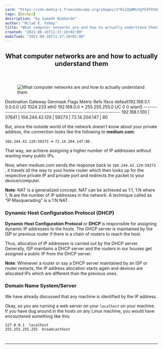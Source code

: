 ```yaml
---
card: "https://cdn-media-1.freecodecamp.org/images/1*Rs2ZpWMuYgYSIFXVdXVm0g.jpeg"
tags: [DevOps]
description: "by Sumedh Nimkarde"
author: "Milad E. Fahmy"
title: "What computer networks are and how to actually understand them"
created: "2021-08-16T11:37:18+02:00"
modified: "2021-08-16T11:37:18+02:00"
---
```

<div class="site-wrapper">
<main id="site-main" class="site-main outer">
<div class="inner">
<article class="post-full post tag-devops tag-tech tag-technology tag-computer-networking tag-tutorial ">
<header class="post-full-header">
<h1 class="post-full-title">What computer networks are and how to actually understand them</h1>
</header>
<figure class="post-full-image">
<picture>
<source media="(max-width: 700px)" sizes="1px" srcset="data:image/gif;base64,R0lGODlhAQABAIAAAAAAAP///yH5BAEAAAAALAAAAAABAAEAAAIBRAA7 1w">
<source media="(min-width: 701px)" sizes="(max-width: 800px) 400px,
(max-width: 1170px) 700px,
1400px" srcset="https://cdn-media-1.freecodecamp.org/images/1*Rs2ZpWMuYgYSIFXVdXVm0g.jpeg 300w,
https://cdn-media-1.freecodecamp.org/images/1*Rs2ZpWMuYgYSIFXVdXVm0g.jpeg 600w,
https://cdn-media-1.freecodecamp.org/images/1*Rs2ZpWMuYgYSIFXVdXVm0g.jpeg 1000w,
https://cdn-media-1.freecodecamp.org/images/1*Rs2ZpWMuYgYSIFXVdXVm0g.jpeg 2000w">
<img onerror="this.style.display='none'" src="https://cdn-media-1.freecodecamp.org/images/1*Rs2ZpWMuYgYSIFXVdXVm0g.jpeg" alt="What computer networks are and how to actually understand them">
</picture>
</figure>
<section class="post-full-content">
<div class="post-content medium-migrated-article">
Destination  Gateway     Genmask  Flags Metric Refs Iface
default192.168.0.1 0.0.0.0        UG    1024   233  eth0
192.168.0.0  *     255.255.255.0  UC    0      0    wlan0
------------- ------------ --------- ----------- ------- -----------
192.168.1.100 | 37641 | 104.244.42.129 | 59273 | 72.14.204.147 | 80</code></pre><p>But, since the outside world of the network doesn’t know about your private address, the connection looks like the following to <strong>medium.com</strong>:</p><p><code>104.244.42.129:59273</code> → <code>72.14.204.147:80</code> .</p><p>That way, we achieve assigning a higher number of IP addresses without wasting many public IPs.</p><p>Now, when medium.com sends the response back to <code>104.244.42.129:59273</code> , it travels all the way to your home router which then looks up for the respective private IP and private port and redirects the packet to your device/computer.</p><p><strong>Note</strong>: NAT is a generalized concept. NAT can be achieved as 1:1, 1:N where 1, N are the number of IP addresses in the network. A technique called as “IP Masquerading” is a 1:N NAT.</p><h3 id="dynamic-host-configuration-protocol-dhcp-">Dynamic Host Configuration Protocol (DHCP)</h3><p><strong>Dynamic Host Configuration Protocol</strong> or <strong>DHCP </strong>is responsible for assigning dynamic IP addresses to the hosts. The DHCP server is maintained by the ISP or previous router if there is a chain of routers to reach the host.</p><p>Thus, allocation of IP addresses is carried out by the DHCP server. Generally, ISP maintains a DHCP server and the routers in our houses get assigned a public IP from the DHCP server.</p><p><strong>Note</strong>: Whenever a router or say a DHCP server maintained by an ISP or router restarts, the IP address allocation starts again and devices are allocated IPs which are different than the previous ones.</p><h3 id="domain-name-system-server">Domain Name System/Server</h3><p>We have already discussed that any machine is identified by the IP address.</p><p>Okay, so you are running a web server on your <code>localhost</code> on your machine. If you have dug around in the hosts on any Linux machine, you would have encountered something like this:</p><pre><code>127.0.0.1  localhost
255.255.255.255  broadcasthost
</div>
<hr>
</section>
</article>
</div>
</main>
</div>
<!-- Google Tag Manager (noscript) -->
<!-- End Google Tag Manager (noscript) -->
